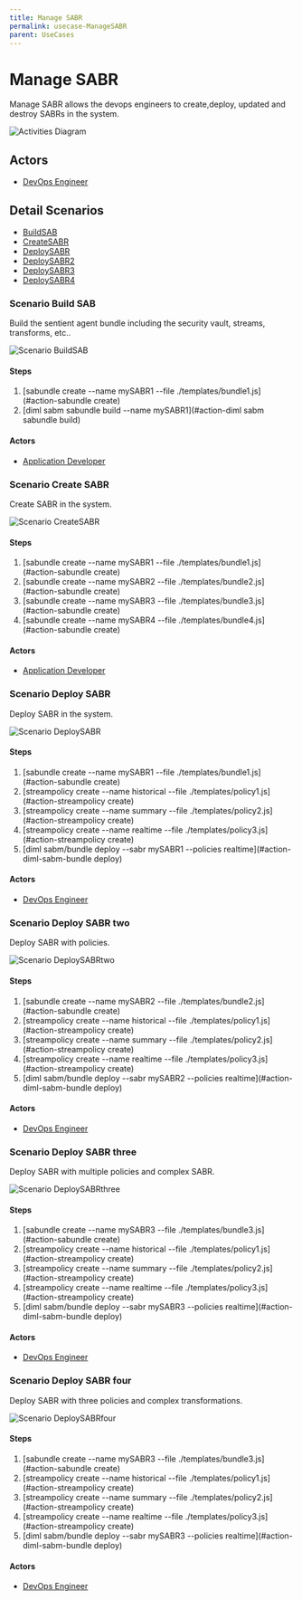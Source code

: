 ```yaml
---
title: Manage SABR
permalink: usecase-ManageSABR
parent: UseCases
---
```

# Manage SABR

Manage SABR allows the devops engineers to create,deploy, updated and destroy SABRs in the system.

![Activities Diagram](./Activities.png)

## Actors

* [DevOps Engineer](actor-devops)











## Detail Scenarios

* [BuildSAB](#scenario-BuildSAB)
* [CreateSABR](#scenario-CreateSABR)
* [DeploySABR](#scenario-DeploySABR)
* [DeploySABR2](#scenario-DeploySABR2)
* [DeploySABR3](#scenario-DeploySABR3)
* [DeploySABR4](#scenario-DeploySABR4)



### Scenario Build SAB

Build the sentient agent bundle including the security vault, streams, transforms, etc..

![Scenario BuildSAB](./BuildSAB.png)

#### Steps
1. [sabundle create --name mySABR1 --file ./templates/bundle1.js](#action-sabundle create)
1. [diml sabm sabundle build --name mySABR1](#action-diml sabm sabundle build)

#### Actors

* [Application Developer](actor-applicationdeveloper)



### Scenario Create SABR

Create SABR in the system.

![Scenario CreateSABR](./CreateSABR.png)

#### Steps
1. [sabundle create --name mySABR1 --file ./templates/bundle1.js](#action-sabundle create)
1. [sabundle create --name mySABR2 --file ./templates/bundle2.js](#action-sabundle create)
1. [sabundle create --name mySABR3 --file ./templates/bundle3.js](#action-sabundle create)
1. [sabundle create --name mySABR4 --file ./templates/bundle4.js](#action-sabundle create)

#### Actors

* [Application Developer](actor-applicationdeveloper)



### Scenario Deploy SABR

Deploy SABR in the system.

![Scenario DeploySABR](./DeploySABR.png)

#### Steps
1. [sabundle create --name mySABR1 --file ./templates/bundle1.js](#action-sabundle create)
1. [streampolicy create --name historical --file ./templates/policy1.js](#action-streampolicy create)
1. [streampolicy create --name summary --file ./templates/policy2.js](#action-streampolicy create)
1. [streampolicy create --name realtime --file ./templates/policy3.js](#action-streampolicy create)
1. [diml sabm/bundle deploy --sabr mySABR1 --policies realtime](#action-diml-sabm-bundle deploy)

#### Actors

* [DevOps Engineer](actor-devops)



### Scenario Deploy SABR two

Deploy SABR with policies.

![Scenario DeploySABRtwo](./DeploySABRtwo.png)

#### Steps
1. [sabundle create --name mySABR2 --file ./templates/bundle2.js](#action-sabundle create)
1. [streampolicy create --name historical --file ./templates/policy1.js](#action-streampolicy create)
1. [streampolicy create --name summary --file ./templates/policy2.js](#action-streampolicy create)
1. [streampolicy create --name realtime --file ./templates/policy3.js](#action-streampolicy create)
1. [diml sabm/bundle deploy --sabr mySABR2 --policies realtime](#action-diml-sabm-bundle deploy)

#### Actors

* [DevOps Engineer](actor-devops)



### Scenario Deploy SABR three

Deploy SABR with multiple policies and complex SABR.

![Scenario DeploySABRthree](./DeploySABRthree.png)

#### Steps
1. [sabundle create --name mySABR3 --file ./templates/bundle3.js](#action-sabundle create)
1. [streampolicy create --name historical --file ./templates/policy1.js](#action-streampolicy create)
1. [streampolicy create --name summary --file ./templates/policy2.js](#action-streampolicy create)
1. [streampolicy create --name realtime --file ./templates/policy3.js](#action-streampolicy create)
1. [diml sabm/bundle deploy --sabr mySABR3 --policies realtime](#action-diml-sabm-bundle deploy)

#### Actors

* [DevOps Engineer](actor-devops)



### Scenario Deploy SABR four

Deploy SABR with three policies and complex transformations.

![Scenario DeploySABRfour](./DeploySABRfour.png)

#### Steps
1. [sabundle create --name mySABR3 --file ./templates/bundle3.js](#action-sabundle create)
1. [streampolicy create --name historical --file ./templates/policy1.js](#action-streampolicy create)
1. [streampolicy create --name summary --file ./templates/policy2.js](#action-streampolicy create)
1. [streampolicy create --name realtime --file ./templates/policy3.js](#action-streampolicy create)
1. [diml sabm/bundle deploy --sabr mySABR3 --policies realtime](#action-diml-sabm-bundle deploy)

#### Actors

* [DevOps Engineer](actor-devops)




